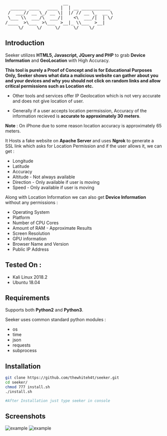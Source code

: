 <pre>
                      __                 
  ______ ____   ____ |  | __ ___________
 /  ___// __ \_/ __ \|  |/ // __ \_  __ \
 \___ \\  ___/\  ___/|    <\  ___/|  | \/
/____  >\___  >\___  >__|_ \\___  >__|   
     \/     \/     \/     \/    \/       </pre>

## Introduction
Seeker utilizes **HTML5, Javascript, JQuery and PHP** to grab **Device Information** and **GeoLocation** with High Accuracy.

**This tool is purely a Proof of Concept and is for Educational Purposes Only, Seeker shows what data a malicious website can gather about you and your devices and why you should not click on random links and allow critical permissions such as Location etc.**

* Other tools and services offer IP Geolocation which is not very accurate and does not give location of user.

* Generally if a user accepts location permsission, Accuracy of the information recieved is **accurate to approximately 30 meters**.

**Note** : On iPhone due to some reason location accuracy is approximately 65 meters.

It Hosts a fake website on **Apache Server** and uses **Ngrok** to generate a SSL link which asks for Location Permission and if the user allows it, we can get :

* Longitude
* Latitude
* Accuracy
* Altitude - Not always available
* Direction - Only available if user is moving
* Speed - Only available if user is moving

Along with Location Information we can also get **Device Information** without any permissions :

* Operating System
* Platform
* Number of CPU Cores
* Amount of RAM - Approximate Results
* Screen Resolution
* GPU information
* Browser Name and Version
* Public IP Address

## Tested On :

* Kali Linux 2018.2
* Ubuntu 18.04

## Requirements

Supports both **Python2** and **Python3**.

Seeker uses common standard python modules :

* os
* time
* json
* requests
* subprocess

## Installation

```bash
git clone https://github.com/thewhiteh4t/seeker.git
cd seeker/
chmod 777 install.sh
./install.sh

#After Installation just type seeker in console
```
## Screenshots
![example](https://raw.githubusercontent.com/thewhiteh4t/seeker/master/screenshots/seeker1.png) ![example](https://raw.githubusercontent.com/thewhiteh4t/seeker/master/screenshots/seeker2.png)
